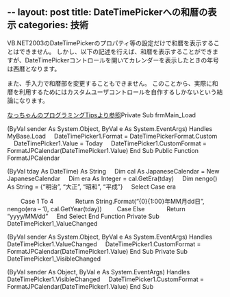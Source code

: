 --
layout: post
title: DateTimePickerへの和暦の表示
categories: 技術
--

VB.NET2003のDateTimePickerのプロパティ等の設定だけで和暦を表示することはできません。
しかし、以下の記述を行えば、和暦を表示することができますが、DateTimePickerコントロールを開いてカレンダーを表示したときの年号は西暦となります。

また、手入力で和暦部を変更することもできません。
このことから、実際に和暦を利用するためにはカスタムユーザコントロールを自作するしかないという結論になります。

<a href="http://natchan-develop.seesaa.net/article/17027490.html" target="_blank">なっちゃんのプログラミングTipsより参照</a>Private Sub frmMain_Load

(ByVal sender As System.Object, ByVal e As System.EventArgs) Handles MyBase.Load
    DateTimePicker1.Format = DateTimePickerFormat.Custom
    DateTimePicker1.Value = Today
    DateTimePicker1.CustomFormat = FormatJPCalendar(DateTimePicker1.Value)
End Sub
Public Function FormatJPCalendar

(ByVal tday As DateTime) As String
    Dim cal As JapaneseCalendar = New JapaneseCalendar
    Dim era As Integer = cal.GetEra(tday)
    Dim nengo() As String = {“明治”, “大正”, “昭和”, “平成”}
    Select Case era

        Case 1 To 4
            Return String.Format(“{0}{1:00}年MM月dd日”, nengo(era – 1), cal.GetYear(tday))
        Case Else
            Return “yyyy/MM/dd”
    End Select
End Function
Private Sub DateTimePicker1_ValueChanged

(ByVal sender As System.Object, ByVal e As System.EventArgs) 
Handles DateTimePicker1.ValueChanged
    DateTimePicker1.CustomFormat = FormatJPCalendar(DateTimePicker1.Value)
End Sub
Private Sub DateTimePicker1_VisibleChanged

(ByVal sender As Object, ByVal e As System.EventArgs) 
Handles DateTimePicker1.VisibleChanged
    DateTimePicker1.CustomFormat = FormatJPCalendar(DateTimePicker1.Value)
End Sub
